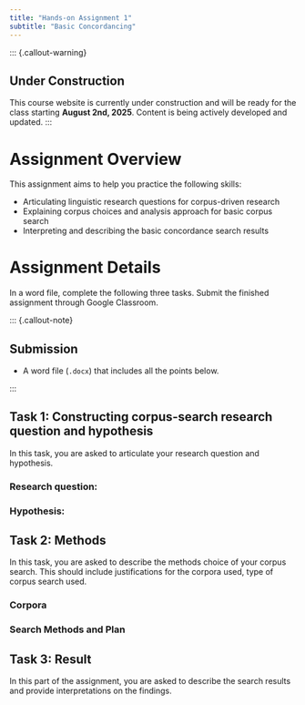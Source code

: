 ```yaml
---
title: "Hands-on Assignment 1"
subtitle: "Basic Concordancing"
---
```


::: {.callout-warning}
## Under Construction
This course website is currently under construction and will be ready for the class starting **August 2nd, 2025**. Content is being actively developed and updated.
:::


# Assignment Overview

This assignment aims to help you practice the following skills:

- Articulating linguistic research questions for corpus-driven research
- Explaining corpus choices and analysis approach for basic corpus search
- Interpreting and describing the basic concordance search results


# Assignment Details

In a word file, complete the following three tasks.
Submit the finished assignment through Google Classroom.


::: {.callout-note}
## Submission

- A word file (`.docx`) that includes all the points below.

:::

## Task 1: Constructing corpus-search research question and hypothesis

In this task, you are asked to articulate your research question and hypothesis.

### Research question:

### Hypothesis:


## Task 2: Methods

In this task, you are asked to describe the methods choice of your corpus search. This should include justifications for the corpora used, type of corpus search used.

### Corpora

### Search Methods and Plan


## Task 3: Result

In this part of the assignment, you are asked to describe the search results and provide interpretations on the findings.

